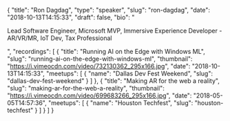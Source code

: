 {
  "title": "Ron Dagdag",
  "type": "speaker",
  "slug": "ron-dagdag",
  "date": "2018-10-13T14:15:33",
  "draft": false,
  "bio": "<p>Lead Software Engineer, Microsoft MVP, Immersive Experience Developer - AR/VR/MR, IoT Dev, Tax Professional</p>",
  "recordings": [
    {
      "title": "Running AI on the Edge with Windows ML",
      "slug": "running-ai-on-the-edge-with-windows-ml",
      "thumbnail": "https://i.vimeocdn.com/video/732130362_295x166.jpg",
      "date": "2018-10-13T14:15:33",
      "meetups": [
        {
          "name": "Dallas Dev Fest Weekend",
          "slug": "dallas-dev-fest-weekend"
        }
      ]
    },
    {
      "title": "Making AR for the web a reality",
      "slug": "making-ar-for-the-web-a-reality",
      "thumbnail": "https://i.vimeocdn.com/video/699683266_295x166.jpg",
      "date": "2018-05-05T14:57:36",
      "meetups": [
        {
          "name": "Houston Techfest",
          "slug": "houston-techfest"
        }
      ]
    }
  ]
}